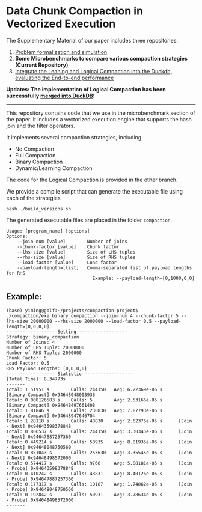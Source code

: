 # Data Chunk Compaction in Vectorized Execution

The Supplementary Material of our paper includes three repositories:
1. [Problem formalization and simulation](https://github.com/YimingQiao/Chunk-Compaction-Formalization)
2. **Some Microbenchmarks to compare various compaction strategies (Current Repository)**
3. [Integrate the Leaning and Logical Compaction into the Duckdb, evaluating the End-to-end performance](https://github.com/YimingQiao/Chunk-Compaction-in-Duckdb)

**Updates: The implementation of Logical Compaction has been successfully [merged into DuckDB](https://github.com/duckdb/duckdb/pull/14956)!**

---

This repository contains code that we use in the microbenchmark section of the paper. 
It includes a vectorized execution engine that supports the hash join and the filter operators. 

It implements several compaction strategies, including
 - No Compaction
 - Full Compaction
 - Binary Compaction
 - Dynamic/Learning Compaction

The code for the Logical Compaction is provided in the other branch.

We provide a compile script that can generate the executable file using each of the strategies

    bash ./build_versions.sh

The generated executable files are placed in the folder `compaction`.

    Usage: [program_name] [options]
    Options:
        --join-num [value]        Number of joins
        --chunk-factor [value]    Chunk factor
        --lhs-size [value]        Size of LHS tuples
        --rhs-size [value]        Size of RHS tuples
        --load-factor [value]     Load factor
        --payload-length=[list]   Comma-separated list of payload lengths for RHS   
                                    Example: --payload-length=[0,1000,0,0]

## Example:

    (base) yiming@golf:~/projects/compaction-project$ ./compaction/exe_binary_compaction --join-num 4 --chunk-factor 5 --lhs-size 20000000 --rhs-size 2000000 --load-factor 0.5 --payload-length=[0,0,0,0]
    ------------------ Setting ------------------
    Strategy: binary_compaction
    Number of Joins: 4
    Number of LHS Tuple: 20000000
    Number of RHS Tuple: 2000000
    Chunk Factor: 5
    Load Factor: 0.5
    RHS Payload Lengths: [0,0,0,0]
    ------------------ Statistic ------------------
    [Total Time]: 8.34773s
    -------
    Total: 1.51951 s        Calls: 244150   Avg: 6.22369e-06 s      [Binary Compact] 0x94648048003936
    Total: 0.000126583 s    Calls: 5        Avg: 2.53166e-05 s      [Binary Compact] 0x94648497661408
    Total: 1.81846 s        Calls: 230830   Avg: 7.87793e-06 s      [Binary Compact] 0x94648947646704
    Total: 1.28118 s        Calls: 48830    Avg: 2.62375e-05 s      [Join - Next] 0x94643598378848
    Total: 0.806537 s       Calls: 244150   Avg: 3.30345e-06 s      [Join - Next] 0x94647887257360
    Total: 0.449214 s       Calls: 50935    Avg: 8.81935e-06 s      [Join - Next] 0x94648048750560
    Total: 0.851043 s       Calls: 253630   Avg: 3.35545e-06 s      [Join - Next] 0x94648498572000
    Total: 0.574417 s       Calls: 9766     Avg: 5.88181e-05 s      [Join - Probe] 0x94643598378848
    Total: 0.410242 s       Calls: 48831    Avg: 8.40126e-06 s      [Join - Probe] 0x94647887257360
    Total: 0.177317 s       Calls: 10187    Avg: 1.74062e-05 s      [Join - Probe] 0x94648048750560
    Total: 0.192842 s       Calls: 50931    Avg: 3.78634e-06 s      [Join - Probe] 0x94648498572000
    -------
